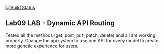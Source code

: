 [![Build Status](https://travis-ci.com/haitle16/Lab09.svg?branch=master)](https://travis-ci.com/haitle16/Lab09)
## Lab09 LAB - Dynamic API Routing

Tested all the methods (get, post, put, patch, delete) and all are working properly.
Change the api system to use one API for every model to create more genetic experience for users.